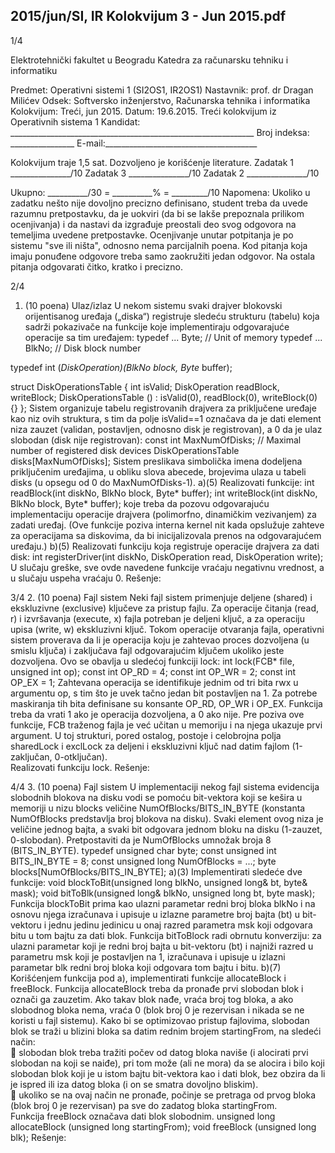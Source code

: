 2015/jun/SI, IR Kolokvijum 3 - Jun 2015.pdf
--------------------------------------------------------------------------------


1/4 
 
Elektrotehnički fakultet u Beogradu 
Katedra za računarsku tehniku i informatiku 
 
Predmet: Operativni sistemi 1 (SI2OS1, IR2OS1) 
Nastavnik: prof. dr Dragan Milićev 
Odsek: Softversko inženjerstvo, Računarska tehnika i informatika 
Kolokvijum: Treći, jun 2015. 
Datum: 19.6.2015. 
Treći kolokvijum iz Operativnih sistema 1 
Kandidat: _____________________________________________________________ 
Broj indeksa: ________________  E-mail:______________________________________ 
 
Kolokvijum traje 1,5 sat. Dozvoljeno je korišćenje literature. 
Zadatak 1 _______________/10   Zadatak 3 _______________/10 
Zadatak 2 _______________/10    
 
Ukupno: __________/30 = __________% = _________/10 
Napomena: Ukoliko u zadatku nešto nije dovoljno precizno definisano, student treba da 
uvede razumnu pretpostavku, da je uokviri (da bi se lakše prepoznala prilikom ocenjivanja) i 
da  nastavi  da  izgrađuje  preostali  deo  svog  odgovora  na  temeljima  uvedene  pretpostavke. 
Ocenjivanje unutar potpitanja je po sistemu "sve ili ništa", odnosno nema parcijalnih  poena. 
Kod pitanja koja imaju ponuđene odgovore treba samo zaokružiti jedan  odgovor.  Na  ostala 
pitanja odgovarati čitko, kratko i precizno. 
 

2/4 
1. (10 poena) Ulaz/izlaz 
U nekom sistemu svaki drajver blokovski orijentisanog uređaja („diska“) registruje sledeću 
strukturu  (tabelu)  koja  sadrži  pokazivače  na  funkcije  koje  implementiraju  odgovarajuće 
operacije sa tim uređajem: 
typedef ... Byte; // Unit of memory 
typedef ... BlkNo; // Disk block number 
 
typedef int (*DiskOperation)(BlkNo block, Byte* buffer); 
 
struct DiskOperationsTable { 
  int isValid; 
  DiskOperation readBlock, writeBlock; 
  DiskOperationsTable () : isValid(0), readBlock(0), writeBlock(0) {} 
}; 
Sistem organizuje tabelu registrovanih drajvera za priključene uređaje kao niz ovih struktura, 
s  tim  da  polje isValid==1 označava  da  je  dati  element  niza  zauzet  (validan,  postavljen, 
odnosno disk je registrovan), a 0 da je ulaz slobodan (disk nije registrovan): 
const int MaxNumOfDisks; // Maximal number of registered disk devices 
DiskOperationsTable disks[MaxNumOfDisks]; 
Sistem  preslikava  simbolička  imena  dodeljena  priključenim  uređajima,  u  obliku  slova 
abecede, brojevima ulaza u tabeli disks (u opsegu od 0 do MaxNumOfDisks-1). 
a)(5) Realizovati funkcije: 
int readBlock(int diskNo, BlkNo block, Byte* buffer); 
int writeBlock(int diskNo, BlkNo block, Byte* buffer); 
koje  treba  da  pozovu  odgovarajuću  implementaciju  operacije  drajvera  (polimorfno, 
dinamičkim  vezivanjem)  za  zadati  uređaj.  (Ove  funkcije  poziva  interna  kernel  nit  kada 
opslužuje zahteve za operacijama sa diskovima, da bi inicijalizovala prenos na odgovarajućem 
uređaju.) 
b)(5) Realizovati funkciju koja registruje operacije drajvera za dati disk: 
int registerDriver(int diskNo, DiskOperation read, DiskOperation write); 
U slučaju greške, sve ovde navedene funkcije vraćaju negativnu vrednost, a u slučaju uspeha 
vraćaju 0. 
Rešenje: 

3/4 
2. (10 poena) Fajl sistem 
Neki  fajl  sistem  primenjuje  deljene  (shared)  i  ekskluzivne  (exclusive)  ključeve  za  pristup 
fajlu. Za operacije čitanja (read, r) i izvršavanja (execute, x) fajla potreban je deljeni ključ, a 
za operaciju upisa (write, w) ekskluzivni ključ. 
Tokom  operacije  otvaranja  fajla,  operativni  sistem  proverava  da  li  je  operacija  koju  je 
zahtevao proces dozvoljena (u smislu ključa) i zaključava fajl odgovarajućim ključem ukoliko 
jeste dozvoljena. Ovo se obavlja u sledećoj funkciji lock: 
int lock(FCB* file, unsigned int op); 
const int OP_RD = 4; 
const int OP_WR = 2; 
const int OP_EX = 1; 
Zahtevana  operacija  se  identifikuje  jednim  od  tri  bita rwx u  argumentu op, s tim što je  uvek 
tačno jedan bit postavljen na 1. Za potrebe maskiranja tih bita definisane su konsante OP_RD, 
OP_WR i OP_EX. Funkcija treba da vrati 1 ako je operacija dozvoljena, a 0 ako nije. 
Pre poziva ove funkcije, FCB traženog fajla je već učitan u memoriju i na njega ukazuje prvi 
argument. U toj strukturi, pored ostalog, postoje i celobrojna polja sharedLock i exclLock za 
deljeni i ekskluzivni ključ nad datim fajlom (1-zaključan, 0-otključan).  
Realizovati funkciju lock. 
Rešenje: 
 
 
 
 
 
 
 

4/4 
3. (10 poena) Fajl sistem 
U implementaciji nekog fajl sistema evidencija slobodnih blokova na disku vodi se pomoću 
bit-vektora koji se kešira u memoriji u nizu blocks veličine NumOfBlocks/BITS_IN_BYTE 
(konstanta NumOfBlocks predstavlja  broj  blokova  na  disku).  Svaki  element  ovog niza  je 
veličine jednog bajta, a svaki  bit odgovara jednom bloku  na disku (1-zauzet,  0-slobodan). 
Pretpostaviti da je NumOfBlocks umnožak broja 8 (BITS_IN_BYTE). 
typedef unsigned char byte; 
const unsigned int BITS_IN_BYTE = 8; 
const unsigned long NumOfBlocks = ...; 
byte blocks[NumOfBlocks/BITS_IN_BYTE]; 
a)(3) Implementirati sledeće dve funkcije: 
void blockToBit(unsigned long blkNo, unsigned long& bt, byte& mask); 
void bitToBlk(unsigned long& blkNo, unsigned long bt, byte mask); 
Funkcija blockToBit prima  kao  ulazni  parametar  redni  broj  bloka blkNo i  na  osnovu  njega 
izračunava i upisuje u izlazne parametre broj bajta (bt) u bit-vektoru i jednu jedinu jedinicu u 
onaj razred parametra msk koji odgovara bitu u tom bajtu za dati blok. Funkcija bitToBlock 
radi obrnutu konverziju: za ulazni parametar koji je redni broj bajta u bit-vektoru (bt) i najniži 
razred  u  parametru msk koji je postavljen na 1, izračunava i upisuje u izlazni parametar blk 
redni broj bloka koji odgovara tom bajtu i bitu. 
b)(7) Korišćenjem funkcija  pod  a),  implementirati  funkcije allocateBlock i freeBlock. 
Funkcija allocateBlock treba  da  pronađe  prvi  slobodan  blok  i  označi  ga  zauzetim.  Ako 
takav blok nađe, vraća broj tog bloka, a ako slobodnog bloka nema, vraća 0 (blok broj 0 je 
rezervisan  i  nikada  se  ne  koristi  u  fajl  sistemu).  Kako  bi  se  optimizovao  pristup  fajlovima, 
slobodan  blok  se  traži  u  blizini  bloka  sa  datim  rednim  brojem startingFrom, na  sledeći 
način:  
 slobodan blok treba tražiti počev od datog bloka naviše (i alocirati prvi slobodan na 
koji se naiđe), pri tom može (ali ne mora) da se alocira i bilo koji slobodan blok koji je 
u istom bajtu bit-vektora kao i dati blok, bez obzira da li je ispred ili iza datog bloka (i 
on se smatra dovoljno bliskim).  
 ukoliko se na ovaj način ne pronađe, počinje se pretraga od prvog bloka (blok broj 0 je 
rezervisan) pa sve do zadatog bloka startingFrom.  
Funkcija freeBlock označava dati blok slobodnim. 
unsigned long allocateBlock (unsigned long startingFrom); 
void freeBlock (unsigned long blk); 
Rešenje: 
 